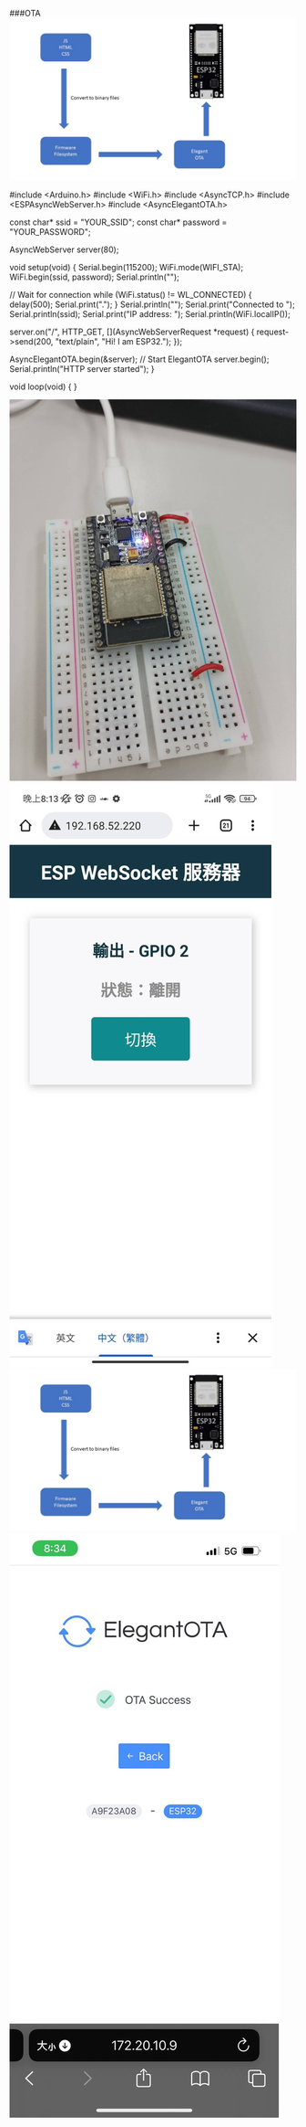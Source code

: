 ###OTA
![](https://github.com/GaryHSU16/MCU-course/blob/main/images/OTA.JPG?raw=true)

#include <Arduino.h>
#include <WiFi.h>
#include <AsyncTCP.h>
#include <ESPAsyncWebServer.h>
#include <AsyncElegantOTA.h>

const char* ssid = "YOUR_SSID";
const char* password = "YOUR_PASSWORD";

AsyncWebServer server(80);

void setup(void) {
  Serial.begin(115200);
  WiFi.mode(WIFI_STA);
  WiFi.begin(ssid, password);
  Serial.println("");

  // Wait for connection
  while (WiFi.status() != WL_CONNECTED) {
    delay(500);
    Serial.print(".");
  }
  Serial.println("");
  Serial.print("Connected to ");
  Serial.println(ssid);
  Serial.print("IP address: ");
  Serial.println(WiFi.localIP());

  server.on("/", HTTP_GET, [](AsyncWebServerRequest *request) {
    request->send(200, "text/plain", "Hi! I am ESP32.");
  });

  AsyncElegantOTA.begin(&server);    // Start ElegantOTA
  server.begin();
  Serial.println("HTTP server started");
}

void loop(void) {
}


![](https://github.com/GaryHSU16/MCU-course/blob/main/images/1791.jpg?raw=true)
![](https://github.com/GaryHSU16/MCU-course/blob/main/images/1792.jpg?raw=true)
![](https://github.com/GaryHSU16/MCU-course/blob/main/images/%E6%8A%95%E5%BD%B1%E7%89%871.JPG?raw=true)
![](https://github.com/GaryHSU16/MCU-course/blob/main/images/346100347_999025321265349_8138254261851382640_n.jpg?raw=true)
